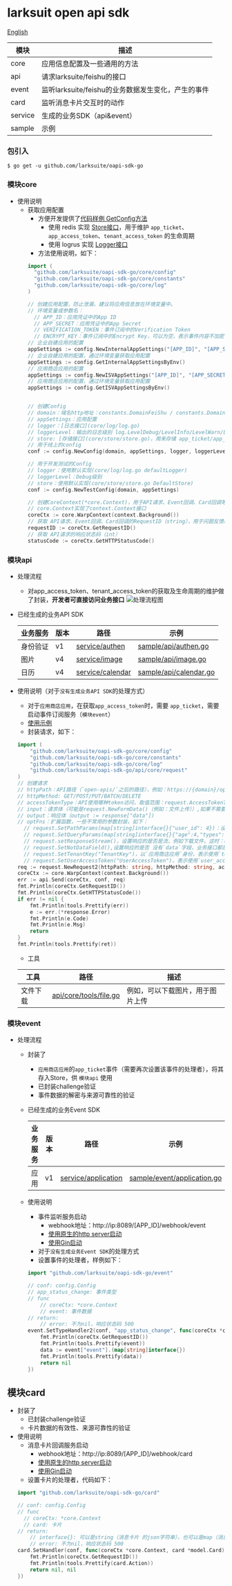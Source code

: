# larksuit open api sdk
[English](README.md)

| 模块    | 描述 |
|--------------|--------------|
|  core    | 应用信息配置及一些通用的方法  | 
|  api     | 请求larksuite/feishu的接口  | 
|  event   | 监听larksuite/feishu的业务数据发生变化，产生的事件  | 
|  card    | 监听消息卡片交互时的动作  | 
|  service | 生成的业务SDK（api&event）  | 
|  sample  | 示例 | 

### 包引入
```shell script
$ go get -u github.com/larksuite/oapi-sdk-go
```

### 模块core
- 使用说明
    - 获取应用配置
        - 方便开发提供了[代码样例 GetConfig方法](sample/config/config.go)
            - 使用 redis 实现 [Store接口](core/store/store.go)，用于维护 `app_ticket`、`app_access_token`、`tenant_access_token` 的生命周期
            - 使用 logrus 实现 [Logger接口](core/log/log.go)
        - 方法使用说明，如下：
        ```go
        import (
          "github.com/larksuite/oapi-sdk-go/core/config"
          "github.com/larksuite/oapi-sdk-go/core/constants"
          "github.com/larksuite/oapi-sdk-go/core/log"
        ) 
  
        // 创建应用配置，防止泄漏，建议将应用信息放在环境变量中。
        // 环境变量或参数名：
          // APP_ID：应用凭证中的App ID
          // APP_SECRET：应用凭证中的App Secret
          // VERIFICATION_TOKEN：事件订阅中的Verification Token
          // ENCRYPT_KEY：事件订阅中的Encrypt Key，可以为空，表示事件内容不加密
        // 企业自建应用的配置
        appSettings := config.NewInternalAppSettings("[APP_ID]", "[APP_SECRET]", "[VERIFICATION_TOKEN]", "[ENCRYPT_KEY]")
        // 企业自建应用的配置，通过环境变量获取应用配置
        appSettings := config.GetInternalAppSettingsByEnv()
        // 应用商店应用的配置
        appSettings := config.NewISVAppSettings("[APP_ID]", "[APP_SECRET]", "[VERIFICATION_TOKEN]", "[ENCRYPT_KEY]")
        // 应用商店应用的配置，通过环境变量获取应用配置
        appSettings := config.GetISVAppSettingsByEnv()
        
        
        // 创建Config
        // domain：域名http地址：constants.DomainFeiShu / constants.DomainLarkSuite
        // appSettings：应用配置
        // logger：[日志接口](core/log/log.go)
        // loggerLevel：输出的日志级别 log.LevelDebug/LevelInfo/LevelWarn/LevelError
        // store: [存储接口](core/store/store.go)，用来存储 app_ticket/app_access_token/tenant_access_token
        // 用于线上的config
        conf := config.NewConfig(domain, appSettings, logger, loggerLevel, store)    
        
        // 用于开发测试的Config
        // logger：使用默认实现(core/log/log.go defaultLogger)
        // loggerLevel：Debug级别
        // store：使用默认实现(core/store/store.go DefaultStore)
        conf := config.NewTestConfig(domain, appSettings)
        
        // 创建CoreContext(*core.Context)，用于API请求、Event回调、Card回调等，作为函数的参数
        // core.Context实现了context.Context接口
        coreCtx := core.WarpContext(context.Background())
        // 获取 API请求、Event回调、Card回调的RequestID（string），用于问题反馈时，开放平台查询相关日志，可以快速的定位问题
        requestID := coreCtx.GetRequestID()
        // 获取 API请求的响应状态码（int）
        statusCode := coreCtx.GetHTTPStatusCode()
        
        ```

### 模块api
- 处理流程
    - 对app_access_token、tenant_access_token的获取及生命周期的维护做了封装，**开发者可直接访问业务接口**
    ![处理流程图](api_process.jpg)
- 已经生成的业务API SDK

    | 业务服务 | 版本  | 路径 | 示例 |
    |--------------|--------------|------|------|
    |  身份验证    | v1  | [service/authen](service/authen) | [sample/api/authen.go](sample/api/authen.go)|
    |  图片     | v4  | [service/image](service/image)|[sample/api/image.go](sample/api/image.go)|
    |  日历     | v4  | [service/calendar](service/calendar)|[sample/api/calendar.go](sample/api/calendar.go)|
    
    
- 使用说明（对于`没有生成业务API SDK`的处理方式）
    - 对于`应用商店应用`，在获取`app_access_token`时，需要 `app_ticket`，需要启动事件订阅服务（`模块event`）
    - [使用示例](sample/api/api.go)
    - 封装请求，如下：
    ```go
    import (
        "github.com/larksuite/oapi-sdk-go/core/config"
        "github.com/larksuite/oapi-sdk-go/core/constants"
        "github.com/larksuite/oapi-sdk-go/core/log"
        "github.com/larksuite/oapi-sdk-go/api/core/request"
    )
    // 创建请求
    // httpPath：API路径（`open-apis/`之后的路径），例如：https://{domain}/open-apis/authen/v1/user_info，则 httpPath："authen/v1/user_info"
    // httpMethod: GET/POST/PUT/BATCH/DELETE
    // accessTokenType：API使用哪种token访问，取值范围：request.AccessTokenTypeApp/request.AccessTokenTypeTenant/request.AccessTokenTypeUser，例如：request.AccessTokenTypeTenant
    // input：请求体（可能是request.NewFormData()（例如：文件上传））,如果不需要请求体（例如一些GET请求），则传：nil
    // output：响应体（output := response["data"])     
    // optFns：扩展函数，一些不常用的参数封装，如下：
      // request.SetPathParams(map[string]interface{}{"user_id": 4})：设置URL Path参数（有:前缀）值，当httpPath="users/:user_id"时，请求的URL="https://{domain}/open-apis/users/4"
      // request.SetQueryParams(map[string]interface{}{"age":4,"types":[1,2]})：设置 URL qeury，会在url追加?age=4&types=1&types=2      
      // request.setResponseStream()，设置响应的是否是流，例如下载文件，这时：output值是Buffer类型
      // request.SetNotDataField(),设置响应的是否 没有`data`字段，业务接口都是有`data`字段，所以不需要设置
      // request.SetTenantKey("TenantKey")，以`应用商店应用`身份，表示使用`tenant_access_token`访问API，需要设置
      // request.SetUserAccessToken("UserAccessToken")，表示使用`user_access_token`访问API，需要设置
    req := request.NewRequest2(httpPath: string, httpMethod: string, accessTokenType: AccessTokenType, input: interface, output: interface, ...optFns: OptFn[]))
    coreCtx := core.WarpContext(context.Background())
    err := api.Send(coreCtx, conf, req)
    fmt.Println(coreCtx.GetRequestID())
    fmt.Println(coreCtx.GetHTTPStatusCode())
    if err != nil {
        fmt.Println(tools.Prettify(err))
        e := err.(*response.Error)
        fmt.Println(e.Code)
        fmt.Println(e.Msg)
        return
    }
    fmt.Println(tools.Prettify(ret))
    
    ```
    - 工具
    
     | 工具 | 路径 | 描述 |
     |--------------|--------------|------|
     | 文件下载 | [api/core/tools/file.go](api/core/tools/file.go) | 例如，可以下载图片，用于图片上传 |
     
### 模块event
- 处理流程
  - 封装了
    - `应用商店应用`的`app_ticket`事件（需要再次设置该事件的处理者），将其存入Store，供 `模块api` 使用
    - 已封装challenge验证
    - 事件数据的解密与来源可靠性的验证
  - 已经生成的业务Event SDK
  
      | 业务服务 | 版本  | 路径 | 示例 |
      |--------------|--------------|------|------|
      |  应用    | v1  | [service/application](service/application) | [sample/event/application.go](sample/event/application.go) |
      
  - 使用说明
    - 事件监听服务启动
        - webhook地址：http://ip:8089/[APP_ID]/webhook/event
        - [使用原生的http server启动](sample/event/http_server.go)  
        - [使用Gin启动](sample/event/gin.go)
    - 对于`没有生成业务Event SDK`的处理方式
    - 设置事件的处理者，样例如下：
    ```go
    import "github.com/larksuite/oapi-sdk-go/event"
    
    // conf: config.Config
    // app_status_change: 事件类型
    // func
        // coreCtx: *core.Context
        // event: 事件数据
    // return:
        // error: 不为nil，响应状态码 500
    event.SetTypeHandler2(conf, "app_status_change", func(coreCtx *core.Context, event map[string]interface{}) error {
        fmt.Println(coreCtx.GetRequestID())
        fmt.Println(tools.Prettify(event))
        data := event["event"].(map[string]interface{})
        fmt.Println(tools.Prettify(data))
        return nil
    })
    
    ```      

## 模块card
  - 封装了
    - 已封装challenge验证
    - 卡片数据的有效性、来源可靠性的验证
  - 使用说明
    - 消息卡片回调服务启动
        - webhook地址：http://ip:8089/[APP_ID]/webhook/card
        - [使用原生的http server启动](sample/card/http_server.go)  
        - [使用Gin启动](sample/card/gin.go)
    - 设置卡片的处理者，代码如下：
    ```go
    import "github.com/larksuite/oapi-sdk-go/card"
    
    // conf: config.Config
    // func
      // coreCtx: *core.Context
      // card: 卡片
    // return:
        // interface{}: 可以是string（消息卡片 的json字符串），也可以是map（消息卡片 的map封装）
        // error: 不为nil，响应状态码 500
    card.SetHandler(conf, func(coreCtx *core.Context, card *model.Card) (interface{}, error) {
    	fmt.Println(coreCtx.GetRequestID())
        fmt.Println(tools.Prettify(card.Action))
    	return nil, nil
    })
    
    ```   
    




